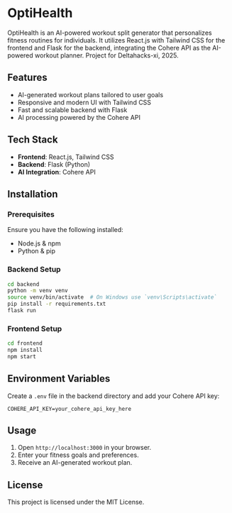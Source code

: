 # OptiHealth

OptiHealth is an AI-powered workout split generator that personalizes fitness routines for individuals. It utilizes React.js with Tailwind CSS for the frontend and Flask for the backend, integrating the Cohere API as the AI-powered workout planner. Project for Deltahacks-xi, 2025.

## Features
- AI-generated workout plans tailored to user goals
- Responsive and modern UI with Tailwind CSS
- Fast and scalable backend with Flask
- AI processing powered by the Cohere API

## Tech Stack
- **Frontend**: React.js, Tailwind CSS
- **Backend**: Flask (Python)
- **AI Integration**: Cohere API

## Installation

### Prerequisites
Ensure you have the following installed:
- Node.js & npm
- Python & pip

### Backend Setup
```sh
cd backend
python -m venv venv
source venv/bin/activate  # On Windows use `venv\Scripts\activate`
pip install -r requirements.txt
flask run
```

### Frontend Setup
```sh
cd frontend
npm install
npm start
```

## Environment Variables
Create a `.env` file in the backend directory and add your Cohere API key:
```env
COHERE_API_KEY=your_cohere_api_key_here
```

## Usage
1. Open `http://localhost:3000` in your browser.
2. Enter your fitness goals and preferences.
3. Receive an AI-generated workout plan.


## License
This project is licensed under the MIT License.

